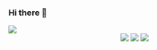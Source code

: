 ### Hi there 👋

<img src="https://capsule-render.vercel.app/api?type=soft&color=0C8CE9&height=150&section=header&text=조동건%20입니다&fontSize=70" />


<div align="center">
	<img src="https://img.shields.io/badge/Javascript-F7DF1E?style=flat&logo=javascript&logoColor=#F7DF1E" />
	<img src="https://img.shields.io/badge/HTML5-E34F26?style=flat&logo=HTML5&logoColor=white" />
	<img src="https://img.shields.io/badge/CSS3-1572B6?style=flat&logo=CSS3&logoColor=white" />
</div>
<!--
**IPYURA/IPYURA** is a ✨ _special_ ✨ repository because its `README.md` (this file) appears on your GitHub profile.

Here are some ideas to get you started:

- 🔭 I’m currently working on ...
- 🌱 I’m currently learning ...
- 👯 I’m looking to collaborate on ...
- 🤔 I’m looking for help with ...
- 💬 Ask me about ...
- 📫 How to reach me: ...
- 😄 Pronouns: ...
- ⚡ Fun fact: ...
-->
